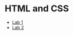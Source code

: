 <h1>HTML and CSS</h1>

<ul>
<li><a href="Lab 1/index.html" target="_blank">Lab 1</a></li>
<li><a href="Lab2/index.html>" target="_blank">Lab 2</a></li>
</ul>
